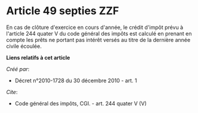 # Article 49 septies ZZF

En cas de clôture d'exercice en cours d'année, le crédit d'impôt prévu à l'article 244 quater V du code général des impôts
est calculé en prenant en compte les prêts ne portant pas intérêt versés au titre de la dernière année civile écoulée.

**Liens relatifs à cet article**

_Créé par_:

  - Décret n°2010-1728 du 30 décembre 2010 - art. 1

_Cite_:

  - Code général des impôts, CGI. - art. 244 quater V (V)
